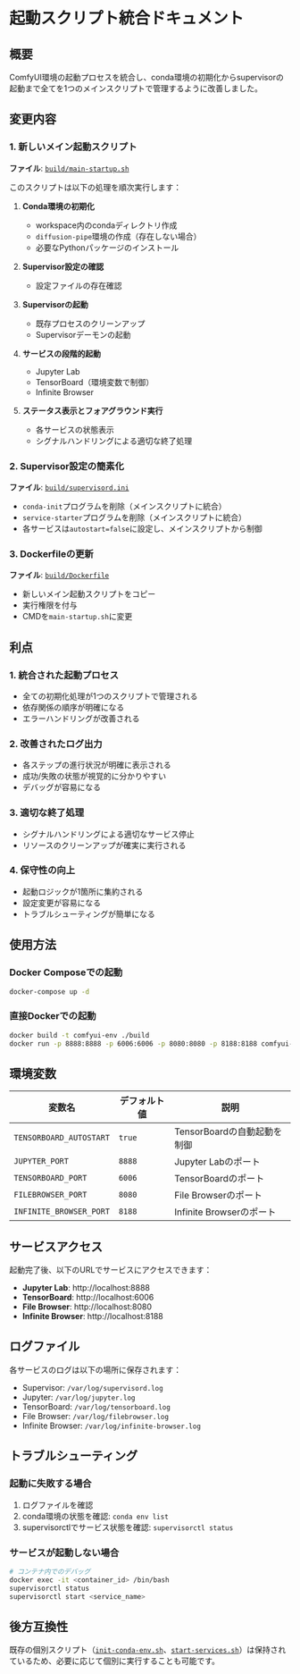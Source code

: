 # 起動スクリプト統合ドキュメント

## 概要

ComfyUI環境の起動プロセスを統合し、conda環境の初期化からsupervisorの起動まで全てを1つのメインスクリプトで管理するように改善しました。

## 変更内容

### 1. 新しいメイン起動スクリプト

**ファイル**: [`build/main-startup.sh`](build/main-startup.sh:1)

このスクリプトは以下の処理を順次実行します：

1. **Conda環境の初期化**
   - workspace内のcondaディレクトリ作成
   - `diffusion-pipe`環境の作成（存在しない場合）
   - 必要なPythonパッケージのインストール

2. **Supervisor設定の確認**
   - 設定ファイルの存在確認

3. **Supervisorの起動**
   - 既存プロセスのクリーンアップ
   - Supervisorデーモンの起動

4. **サービスの段階的起動**
   - Jupyter Lab
   - TensorBoard（環境変数で制御）
   - Infinite Browser

5. **ステータス表示とフォアグラウンド実行**
   - 各サービスの状態表示
   - シグナルハンドリングによる適切な終了処理

### 2. Supervisor設定の簡素化

**ファイル**: [`build/supervisord.ini`](build/supervisord.ini:1)

- `conda-init`プログラムを削除（メインスクリプトに統合）
- `service-starter`プログラムを削除（メインスクリプトに統合）
- 各サービスは`autostart=false`に設定し、メインスクリプトから制御

### 3. Dockerfileの更新

**ファイル**: [`build/Dockerfile`](build/Dockerfile:1)

- 新しいメイン起動スクリプトをコピー
- 実行権限を付与
- CMDを`main-startup.sh`に変更

## 利点

### 1. **統合された起動プロセス**
- 全ての初期化処理が1つのスクリプトで管理される
- 依存関係の順序が明確になる
- エラーハンドリングが改善される

### 2. **改善されたログ出力**
- 各ステップの進行状況が明確に表示される
- 成功/失敗の状態が視覚的に分かりやすい
- デバッグが容易になる

### 3. **適切な終了処理**
- シグナルハンドリングによる適切なサービス停止
- リソースのクリーンアップが確実に実行される

### 4. **保守性の向上**
- 起動ロジックが1箇所に集約される
- 設定変更が容易になる
- トラブルシューティングが簡単になる

## 使用方法

### Docker Composeでの起動

```bash
docker-compose up -d
```

### 直接Dockerでの起動

```bash
docker build -t comfyui-env ./build
docker run -p 8888:8888 -p 6006:6006 -p 8080:8080 -p 8188:8188 comfyui-env
```

## 環境変数

| 変数名 | デフォルト値 | 説明 |
|--------|-------------|------|
| `TENSORBOARD_AUTOSTART` | `true` | TensorBoardの自動起動を制御 |
| `JUPYTER_PORT` | `8888` | Jupyter Labのポート |
| `TENSORBOARD_PORT` | `6006` | TensorBoardのポート |
| `FILEBROWSER_PORT` | `8080` | File Browserのポート |
| `INFINITE_BROWSER_PORT` | `8188` | Infinite Browserのポート |

## サービスアクセス

起動完了後、以下のURLでサービスにアクセスできます：

- **Jupyter Lab**: http://localhost:8888
- **TensorBoard**: http://localhost:6006
- **File Browser**: http://localhost:8080
- **Infinite Browser**: http://localhost:8188

## ログファイル

各サービスのログは以下の場所に保存されます：

- Supervisor: `/var/log/supervisord.log`
- Jupyter: `/var/log/jupyter.log`
- TensorBoard: `/var/log/tensorboard.log`
- File Browser: `/var/log/filebrowser.log`
- Infinite Browser: `/var/log/infinite-browser.log`

## トラブルシューティング

### 起動に失敗する場合

1. ログファイルを確認
2. conda環境の状態を確認: `conda env list`
3. supervisorctlでサービス状態を確認: `supervisorctl status`

### サービスが起動しない場合

```bash
# コンテナ内でのデバッグ
docker exec -it <container_id> /bin/bash
supervisorctl status
supervisorctl start <service_name>
```

## 後方互換性

既存の個別スクリプト（[`init-conda-env.sh`](build/init-conda-env.sh:1)、[`start-services.sh`](build/start-services.sh:1)）は保持されているため、必要に応じて個別に実行することも可能です。
